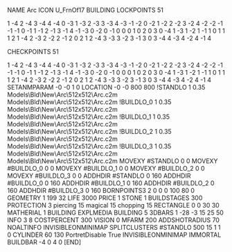 NAME Arc
ICON U_FrnOf17
BUILDING
LOCKPOINTS   51

 1 -4 2 -4 3 -4 4 -4
 0 -3 1 -3 2 -3 3 -3 4 -3
 -1 -2 0 -2 1 -2 2 -2 3 -2 4 -2
 -2 -1 -1 -1 0 -1 1 -1 2 -1 3 -1 4 -1
 -3  0 -2  0 -1  0 0  0 1  0 2  0 3  0 
-4  1 -3  1 -2  1 -1  1 0  1 1  1 2  1 
-4  2 -3  2 -2  2 -1  2 0  2 1  2 
-4  3 -3  3 -2  3 -1  3 0  3 
-4  4 -3  4 -2  4 -1  4

CHECKPOINTS  51 

 1 -4 2 -4 3 -4 4 -4
 0 -3 1 -3 2 -3 3 -3 4 -3
 -1 -2 0 -2 1 -2 2 -2 3 -2 4 -2
 -2 -1 -1 -1 0 -1 1 -1 2 -1 3 -1 4 -1
 -3  0 -2  0 -1  0 0  0 1  0 2  0 3  0 
-4  1 -3  1 -2  1 -1  1 0  1 1  1 2  1 
-4  2 -3  2 -2  2 -1  2 0  2 1  2 
-4  3 -3  3 -2  3 -1  3 0  3 
-4  4 -3  4 -2  4 -1  4
SETANMPARAM -0 -0 1 0
LOCATION -0 -0 800 800
!STANDLO      1 0.35 Models\Bld\New\Arc\512x512\Arc.c2m Models\Bld\New\Arc\512x512\Arc.c2m
!BUILDLO_0    1 0.35 Models\Bld\New\Arc\512x512\Arc.c2m Models\Bld\New\Arc\512x512\Arc.c2m
!BUILDLO_1    1 0.35 Models\Bld\New\Arc\512x512\Arc.c2m Models\Bld\New\Arc\512x512\Arc.c2m
!BUILDLO_2    1 0.35 Models\Bld\New\Arc\512x512\Arc.c2m Models\Bld\New\Arc\512x512\Arc.c2m
!BUILDLO_3    1 0.35 Models\Bld\New\Arc\512x512\Arc.c2m Models\Bld\New\Arc\512x512\Arc.c2m
MOVEXY #STANDLO    0 0
MOVEXY #BUILDLO_0  0 0
MOVEXY #BUILDLO_1  0 0
MOVEXY #BUILDLO_2  0 0
MOVEXY #BUILDLO_3  0 0
ADDHDIR #STANDLO 0 160
ADDHDIR #BUILDLO_0 0 160
ADDHDIR #BUILDLO_1 0 160
ADDHDIR #BUILDLO_2 0 160
ADDHDIR #BUILDLO_3 0 160
BORNPOINTS3 2 0 0 0 100 80 0
GEOMETRY 1 199 32
LIFE     3000
PRICE 1 STONE 1
BUILDSTAGES 300
PROTECTION 3 piercing 15 magical 15 chopping 15
RECTANGLE    0 0 30 30
MATHERIAL 1 BUILDING
EXPLMEDIA BUILDING 5
3DBARS 1 -28 -3 15 25 50
INFO 3 8
COSTPERCENT 300
VISION 0
MFARM 200
ADDSHOTRADIUS 70
NOALTINFO
INVISIBLEONMINIMAP
SPLITCLUSTERS #STANDLO 500 15 1 1 0
CYLINDER 60 130
PortretDisable True
INVISIBLEONMINIMAP
IMMORTAL
BUILDBAR -4 0 4 0
[END]

